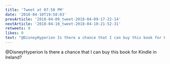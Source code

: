 ```yaml
---
title: 'Tweet at 07:58 PM'
date: '2018-04-10T19:58:03'
prevArticle: '2018-04-09_tweet-2018-04-09-17-22-14'
nextArticle: '2018-04-10_tweet-2018-04-10-21-52-31'
retweets: 0
likes: 0
text: "@DisneyHyperion Is there a chance that I can buy this book for Kindle in Ireland?"
---
```

@DisneyHyperion Is there a chance that I can buy this book for Kindle in Ireland?